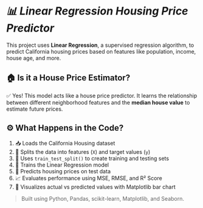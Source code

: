 # *****📊 Linear Regression Housing Price Predictor*****

This project uses **Linear Regression**, a supervised regression algorithm, to predict California housing prices based on features like population, income, house age, and more.

## 🏠 Is it a House Price Estimator?

✅ Yes! This model acts like a house price predictor. It learns the relationship between different neighborhood features and the **median house value** to estimate future prices.

## ⚙️ What Happens in the Code?

1. 📥 Loads the California Housing dataset  
2. 🧹 Splits the data into features (`X`) and target values (`y`)  
3. 🔧 Uses `train_test_split()` to create training and testing sets  
4. 🧪 Trains the Linear Regression model  
5. 🔮 Predicts housing prices on test data  
6. 📈 Evaluates performance using MSE, RMSE, and R² Score  
7. 🎨 Visualizes actual vs predicted values with Matplotlib bar chart  

> Built using Python, Pandas, scikit-learn, Matplotlib, and Seaborn.
